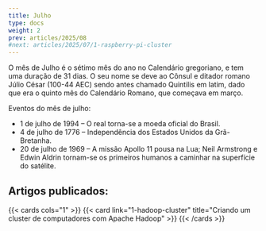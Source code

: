 ```yaml
---
title: Julho
type: docs
weight: 2
prev: articles/2025/08
#next: articles/2025/07/1-raspberry-pi-cluster
---
```


O mês de Julho é o sétimo mês do ano no Calendário gregoriano, e tem uma duração de 31 dias. 
O seu nome se deve ao Cônsul e ditador romano Júlio César (100-44 AEC) sendo antes chamado Quintilis em latim, 
dado que era o quinto mês do Calendário Romano, que começava em março.

Eventos do mês de julho:
* 1 de julho de 1994 – O real torna-se a moeda oficial do Brasil.
* 4 de julho de 1776 – Independência dos Estados Unidos da Grã-Bretanha.
* 20 de julho de 1969 – A missão Apollo 11 pousa na Lua; Neil Armstrong e Edwin Aldrin tornam-se os primeiros humanos a caminhar na superfície do satélite.

## Artigos publicados:

{{< cards cols="1" >}}
  {{< card link="1-hadoop-cluster" title="Criando um cluster de computadores com Apache Hadoop" >}}
{{< /cards >}}
